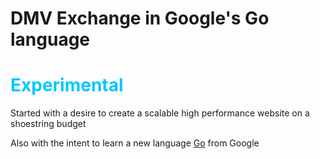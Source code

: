 # DMV Exchange in Google's Go language

<h1 style='color:rgb(0, 200, 255);'>Experimental</h1>

<p>Started with a desire to create a scalable high performance website on a shoestring budget</p>
<p>Also with the intent to learn a new language <a href="http://golang.org/">Go</a> from Google</p>
